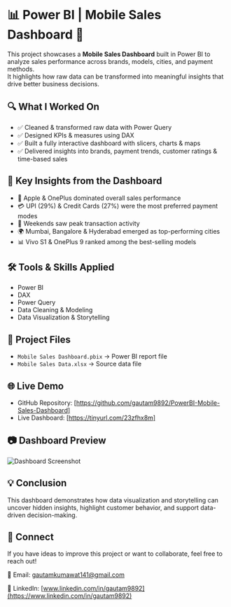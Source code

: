 # 📊 Power BI | Mobile Sales Dashboard 📱

This project showcases a **Mobile Sales Dashboard** built in Power BI to analyze sales performance across brands, models, cities, and payment methods.  
It highlights how raw data can be transformed into meaningful insights that drive better business decisions.  


## 🔍 What I Worked On
- ✅ Cleaned & transformed raw data with Power Query  
- ✅ Designed KPIs & measures using DAX  
- ✅ Built a fully interactive dashboard with slicers, charts & maps  
- ✅ Delivered insights into brands, payment trends, customer ratings & time-based sales  



## 📌 Key Insights from the Dashboard
- 📱 Apple & OnePlus dominated overall sales performance  
- 💳 UPI (29%) & Credit Cards (27%) were the most preferred payment modes  
- 📆 Weekends saw peak transaction activity  
- 🌍 Mumbai, Bangalore & Hyderabad emerged as top-performing cities  
- 📊 Vivo S1 & OnePlus 9 ranked among the best-selling models  



## 🛠️ Tools & Skills Applied
- Power BI  
- DAX  
- Power Query  
- Data Cleaning & Modeling  
- Data Visualization & Storytelling  



## 📂 Project Files
- `Mobile Sales Dashboard.pbix` → Power BI report file  
- `Mobile Sales Data.xlsx`  → Source data file  



## 🌐 Live Demo
- GitHub Repository: [https://github.com/gautam9892/PowerBI-Mobile-Sales-Dashboard]  
- Live Dashboard: [https://tinyurl.com/23zfhx8m]  



## 📷 Dashboard Preview
![Dashboard Screenshot](Add-your-screenshot-link-here)  



## 💡 Conclusion
This dashboard demonstrates how data visualization and storytelling can uncover hidden insights, highlight customer behavior, and support data-driven decision-making.  



## 🔗 Connect 
If you have ideas to improve this project or want to collaborate, feel free to reach out!

📧 Email: [gautamkumawat141@gmail.com](mailto:gautamkumawat141@gmail.com)  

🔗 LinkedIn: [www.linkedin.com/in/gautam9892](https://www.linkedin.com/in/gautam9892)  


